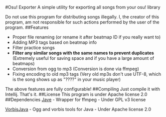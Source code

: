 #Osu! Exporter
A simple utility for exporting all songs from your osu! library

Do not use this program for distributing songs illegally. I, the creator of this program, am not responsible for such actions performed by the user of the program. 
##Features
* Proper file renaming (or rename it after beatmap ID if you really want to)
* Adding MP3 tags based on beatmap info
* Filter practice songs
* **Filter any similar songs with the same names to prevent duplicates** (Extremely useful for saving space and if you have a large amount of beatmaps) 
* Conversion from ogg to mp3 (Conversion is done via ffmpeg)
* Fixing encoding to old mp3 tags (Very old mp3s don't use UTF-8, which is the song shows up as "????" in your music player)

The above features are fully configurable!
##Compiling
Just compile it with Intellij. That's it.
##License
This program is under Apache license 2.0
##Dependencies
[Jave](http://www.sauronsoftware.it/projects/jave/index.php) - Wrapper for ffmpeg - Under GPL v3 license

[VorbisJava](https://github.com/Gagravarr/VorbisJava) - Ogg and vorbis tools for Java - Under Apache license 2.0